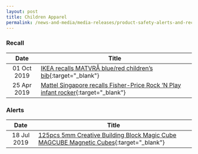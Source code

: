 ```yaml
---
layout: post
title: Children Apparel
permalink: /news-and-media/media-releases/product-safety-alerts-and-recalls/children-apparel
---
```

### Recall

|Date|Title|
|:---:|---|
|01 Oct 2019|<a href="/news-and-media/product-safety-alerts-and-recalls/children-apparel/children-apparel-recall-2019-10-01-ikea-recalls-matvra-children-bib.pdf">IKEA recalls MATVRÅ blue/red children’s bib</a>{:target="_blank"}|
|25 Apr 2019|<a href="/news-and-media/product-safety-alerts-and-recalls/children-apparel/children-apparel-recall-2019-04-25-mattel-singapore-recalls-fisher-price-rock-n-play-infant-rocker.pdf">Mattel Singapore recalls Fisher-Price Rock ‘N Play infant rocker</a>{:target="_blank"}|

### Alerts

|Date|Title|
|:---:|---|
|18 Jul 2019|<a href="/news-and-media/product-safety-alerts-and-recalls/children-apparel/children-apparel-alerts-2019-07-18-creative-building-block-magic-cube-magcube-magnetic-cubes.pdf">125pcs 5mm Creative Building Block Magic Cube MAGCUBE Magnetic Cubes</a>{:target="_blank"}|




